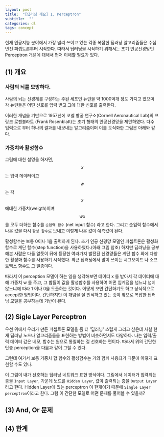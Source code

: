 ```yaml
---
layout: post
title:  "[딥러닝 개요] 1. Perceptron"
subtitle:  ""
categories: dl
tags: concept
---
```


현재 인공지능 분야에서 가장 널리 쓰이고 있는 각종 복잡한 딥러닝 알고리즘들은 수십년전 퍼셉트론부터 시작한다. 따라서 딥러닝을 시작하기 위해서는 초기 인공신경망인 Perceptron 개념에 대해서 먼저 이해할 필요가 있다.

## (1) 개요

### 사람의 뇌를 모방하다.

사람의 뇌는 신경계를 구성하는 주된 세포인 뉴런을 약 1000억개 정도 가지고 있으며 각 뉴런들은 어떤 신호를 입력 받고 그에 대한 신호를 출력한다. 

이러한 개념을 기반으로 1957년에 코넬 항공 연구소(Cornell Aeronautical Lab)의 프랑크 로젠블라트 (Frank Rosenblatt)는 초기 형태의 인공신경망을 제안하였다. 다수 입력으로 부터 하나의 결과를 내보내는 알고리즘이며 이를 도식화한 그림은 아래와 같다. 

### 가중치와 활성함수

그림에 대한 설명을 하자면, $$x$$는 입력 데이터이고 $$w$$ 는 각 $$x$$에대한 가중치(weigth)이며 $$wx$$를 모두 더하는 함수를 `순입력 함수` (net input 함수) 라고 한다. 그리고 순입력 함수에서 나온 값을 다시 `활성 함수`로 보내고 이렇게 나온 값이 예측값이 된다. 

활성함수는 보통 0이나 1을 출력하게 된다. 초기 인공 신경망 모델인 퍼셉트론은 활성화 함수로 계단 함수(step function)을 사용하였다.(아래 그림 참조) 하지만 딥러닝을 공부해본 사람은 다들 알듯이 뒤에 등장한 여러가지 발전된 신경망들은 계단 함수 외에 다양한 활성화 함수를 사용하기 시작했다. 최근 딥러닝에서 많이 쓰이는 시그모이드 나 소프트맥스 함수도 그 일종이다. 

따라서 이 perception 모델이 하는 일을 생각해보면 데이터 x 를 받아서 각 데이터에 대해 가중치 w 를 주고, 그 합들이 값을 활성함수를 사용하여 어떤 임계점을 넘느냐 넘지않느냐에 따라 1 이나 0을 도출하는 것이다. 어떻게 보면 간단하기도 하고 상식적으로 accept한 방법이다. 간단하지만 이 개념을 잘 인식하고 있는 것이 앞으로 복잡한 딥러닝 모델을 공부하는데 기반이 된다. 

## (2) Sigle Layer Perceptron

우선 위에서 우리가 만든 퍼셉트론 모델을 좀 더 '딥러닝' 스럽게 그리고 싶은데 사실 현재 딥러닝 노드나 알고리즘들을 표현하는 방법이 비슷하면서도 다양하다. 나는 입력/출력 데이터 값은 네모, 함수는 원으로 통일하는 걸 선호하는 편이다. 따라서 위의 간단한 단층 perception을 다음과 같이 그릴 수 있다.

그런데 여기서 보통 가중치 합 함수와 활성함수는 거의 함께 사용되기 때문에 이렇게 표현할 수도 있다.

이 그림이 내가 선호하는 딥러닝 네트워크 표현 방식이다. 그림에서 데이터가 입력되는 층을 `Input Layer`, 가운데 노드를 `Hidden Layer`, 값이 출력되는 층을 `Output Layer`라고 한다. Hidden Layer에 있는 perceptron 이 한개이기 때문에 `Single Layer perceptron`이라고 한다. 그럼 이 간단한 모델로 어떤 문제를 풀어볼 수 있을까?

## (3) And, Or 문제





## (4) 한계

